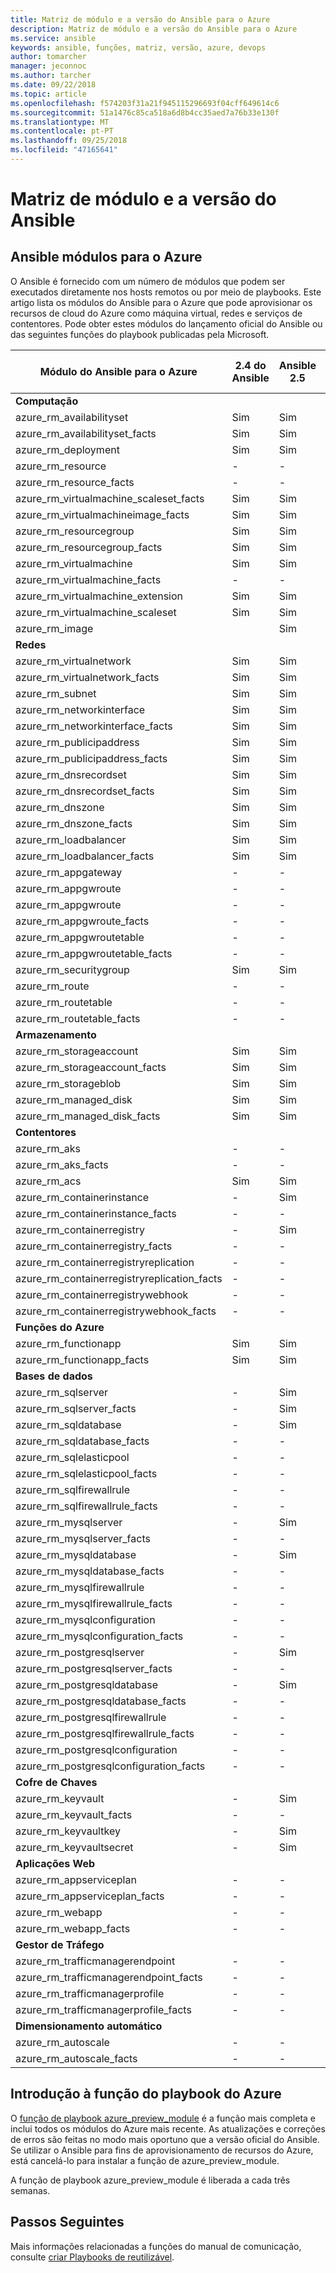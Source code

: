 ```yaml
---
title: Matriz de módulo e a versão do Ansible para o Azure
description: Matriz de módulo e a versão do Ansible para o Azure
ms.service: ansible
keywords: ansible, funções, matriz, versão, azure, devops
author: tomarcher
manager: jeconnoc
ms.author: tarcher
ms.date: 09/22/2018
ms.topic: article
ms.openlocfilehash: f574203f31a21f945115296693f04cff649614c6
ms.sourcegitcommit: 51a1476c85ca518a6d8b4cc35aed7a76b33e130f
ms.translationtype: MT
ms.contentlocale: pt-PT
ms.lasthandoff: 09/25/2018
ms.locfileid: "47165641"
---
```

# <a name="ansible-module-and-version-matrix"></a>Matriz de módulo e a versão do Ansible

## <a name="ansible-modules-for-azure"></a>Ansible módulos para o Azure
O Ansible é fornecido com um número de módulos que podem ser executados diretamente nos hosts remotos ou por meio de playbooks.
Este artigo lista os módulos do Ansible para o Azure que pode aprovisionar os recursos de cloud do Azure como máquina virtual, redes e serviços de contentores. Pode obter estes módulos do lançamento oficial do Ansible ou das seguintes funções do playbook publicadas pela Microsoft.

| Módulo do Ansible para o Azure                   |  2.4 do Ansible |  Ansible 2.5 |  Ansible 2.6 | Ansible 2.7 | [Função do Ansible](#introduction-to-azurepreviewmodule) | 
|---------------------------------------------|--------------|--------------|-----------------------------|-------------------------------------|-------------------------------------| 
| **Computação**                    |           |                          |                          |                            |                                | 
| azure_rm_availabilityset                    | Sim          | Sim                         | Sim          | Sim          | Sim                                 | 
| azure_rm_availabilityset_facts              | Sim          | Sim                         | Sim          | Sim          | Sim                                 | 
| azure_rm_deployment                         | Sim          | Sim                         | Sim          | Sim          | Sim                                 | 
| azure_rm_resource                           | -            | -                           | Sim          | Sim          | Sim                                 | 
| azure_rm_resource_facts                     | -            | -                           | Sim          | Sim          | Sim                                 | 
| azure_rm_virtualmachine_scaleset_facts      | Sim          | Sim                         | Sim          | Sim          | Sim                                 | 
| azure_rm_virtualmachineimage_facts          | Sim          | Sim                         | Sim          | Sim          | Sim                                 | 
| azure_rm_resourcegroup                      | Sim          | Sim                         | Sim          | Sim          | Sim                                 | 
| azure_rm_resourcegroup_facts                | Sim          | Sim                         | Sim          | Sim          | Sim                                 | 
| azure_rm_virtualmachine                     | Sim          | Sim                         | Sim          | Sim          | Sim                                 | 
| azure_rm_virtualmachine_facts               | -            | -                           | -            | Sim          | Sim                                 | 
| azure_rm_virtualmachine_extension           | Sim          | Sim                         | Sim          | Sim          | Sim                                 | 
| azure_rm_virtualmachine_scaleset            | Sim          | Sim                         | Sim          | Sim          | Sim                                 | 
| azure_rm_image                              |              | Sim                         | Sim          | Sim          | Sim                                 | 
| **Redes**                    |           |                          |                          |                             |                               | 
| azure_rm_virtualnetwork                     | Sim          | Sim                         | Sim          | Sim          | Sim                                 | 
| azure_rm_virtualnetwork_facts               | Sim          | Sim                         | Sim          | Sim          | Sim                                 | 
| azure_rm_subnet                             | Sim          | Sim                         | Sim          | Sim          | Sim                                 | 
| azure_rm_networkinterface                   | Sim          | Sim                         | Sim          | Sim          | Sim                                 | 
| azure_rm_networkinterface_facts             | Sim          | Sim                         | Sim          | Sim          | Sim                                 | 
| azure_rm_publicipaddress                    | Sim          | Sim                         | Sim          | Sim          | Sim                                 | 
| azure_rm_publicipaddress_facts              | Sim          | Sim                         | Sim          | Sim          | Sim                                 | 
| azure_rm_dnsrecordset                       | Sim          | Sim                         | Sim          | Sim          | Sim                                 | 
| azure_rm_dnsrecordset_facts                 | Sim          | Sim                         | Sim          | Sim          | Sim                                 | 
| azure_rm_dnszone                            | Sim          | Sim                         | Sim          | Sim          | Sim                                 | 
| azure_rm_dnszone_facts                      | Sim          | Sim                         | Sim          | Sim          | Sim                                 | 
| azure_rm_loadbalancer                       | Sim          | Sim                         | Sim          | Sim          | Sim                                 | 
| azure_rm_loadbalancer_facts                 | Sim          | Sim                         | Sim          | Sim          | Sim                                 | 
| azure_rm_appgateway                         | -            | -                           | -            | Sim          | Sim                                 | 
| azure_rm_appgwroute                         | -            | -                           | -            | -            | Sim                                 | 
| azure_rm_appgwroute                         | -            | -                           | -            | -            | Sim                                 |
| azure_rm_appgwroute_facts                   | -            | -                           | -            | -            | Sim                                 |
| azure_rm_appgwroutetable                    | -            | -                           | -            | -            | Sim                                 |
| azure_rm_appgwroutetable_facts              | -            | -                           | -            | -            | Sim                                 | 
| azure_rm_securitygroup                      | Sim          | Sim                         | Sim          | Sim          | Sim                                 |
| azure_rm_route                              | -            | -                           | -            | Sim          | Sim                                 | 
| azure_rm_routetable                         | -            | -                           | -            | Sim          | Sim                                 | 
| azure_rm_routetable_facts                   | -            | -                           | -            | Sim          | Sim                                 | 
| **Armazenamento**                    |           |                          |                          |                             |                               | 
| azure_rm_storageaccount                     | Sim          | Sim                         | Sim          | Sim          | Sim                                 | 
| azure_rm_storageaccount_facts               | Sim          | Sim                         | Sim          | Sim          | Sim                                 | 
| azure_rm_storageblob                        | Sim          | Sim                         | Sim          | Sim          | Sim                                 | 
| azure_rm_managed_disk                       | Sim          | Sim                         | Sim          | Sim          | Sim                                 | 
| azure_rm_managed_disk_facts                 | Sim          | Sim                         | Sim          | Sim          | Sim                                 | 
| **Contentores**                    |           |                          |                          |                            |                                | 
| azure_rm_aks                                | -            | -                           | Sim          | Sim          | Sim                                 | 
| azure_rm_aks_facts                          | -            | -                           | Sim          | Sim          | Sim                                 | 
| azure_rm_acs                                | Sim          | Sim                         | Sim          | Sim          | Sim                                 | 
| azure_rm_containerinstance                  | -            | Sim                         | Sim          | Sim          | Sim                                 | 
| azure_rm_containerinstance_facts            | -            | -                           | -              | -            | Sim                                 | 
| azure_rm_containerregistry                  | -            | Sim                         | Sim          | Sim          | Sim                                 | 
| azure_rm_containerregistry_facts            | -            | -                           | -            | Sim          | Sim                                 | 
| azure_rm_containerregistryreplication       | -            | -                           | -            | -            | Sim                                 | 
| azure_rm_containerregistryreplication_facts | -            | -                           | -            | -            | Sim                                 | 
| azure_rm_containerregistrywebhook           | -            | -                           | -            | -            | Sim                                 | 
| azure_rm_containerregistrywebhook_facts     | -            | -                           | -            | -            | Sim                                 | 
| **Funções do Azure**                    |           |                          |                          |                            |                                | 
| azure_rm_functionapp                        | Sim          | Sim                         | Sim          | Sim          | Sim                                 | 
| azure_rm_functionapp_facts                  | Sim          | Sim                         | Sim          | Sim          | Sim                                 | 
| **Bases de dados**                    |           |                          |                          |                             |                               | 
| azure_rm_sqlserver                          | -            | Sim                         | Sim          | Sim          | Sim                                 | 
| azure_rm_sqlserver_facts                    | -            | Sim                         | Sim          | Sim          | Sim                                 | 
| azure_rm_sqldatabase                        | -            | Sim                         | Sim          | Sim          | Sim                                 | 
| azure_rm_sqldatabase_facts                  | -            | -                           | -            | -            | Sim                                 | 
| azure_rm_sqlelasticpool                     | -            | -                           | -            | -            | Sim                                 | 
| azure_rm_sqlelasticpool_facts               | -            | -                           | -            | -            | Sim                                 | 
| azure_rm_sqlfirewallrule                    | -            | -                           | -            | Sim          | Sim                                 | 
| azure_rm_sqlfirewallrule_facts              | -            | -                           | -            | -            | Sim                                 | 
| azure_rm_mysqlserver                        | -            | Sim                         | Sim          | Sim          | Sim                                 | 
| azure_rm_mysqlserver_facts                  | -            | -                           | -            | Sim          | Sim                                 | 
| azure_rm_mysqldatabase                      | -            | Sim                         | Sim          | Sim          | Sim                                 | 
| azure_rm_mysqldatabase_facts                | -            | -                           | -            | Sim          | Sim                                 | 
| azure_rm_mysqlfirewallrule                  | -            | -                           | -            | -            | Sim                                 | 
| azure_rm_mysqlfirewallrule_facts            | -            | -                           | -            | -            | Sim                                 | 
| azure_rm_mysqlconfiguration                 | -            | -                           | -            | -            | Sim                                 | 
| azure_rm_mysqlconfiguration_facts           | -            | -                           | -            | -            | Sim                                 | 
| azure_rm_postgresqlserver                   | -            | Sim                         | Sim          | Sim          | Sim                                 | 
| azure_rm_postgresqlserver_facts             | -            | -                           | -            | Sim          | Sim                                 | 
| azure_rm_postgresqldatabase                 | -            | Sim                         | Sim          | Sim          | Sim                                 | 
| azure_rm_postgresqldatabase_facts           | -            | -                           | -            | Sim          | Sim                                 | 
| azure_rm_postgresqlfirewallrule             | -            | -                           | -            | -            | Sim                                 | 
| azure_rm_postgresqlfirewallrule_facts       | -            | -                           | -            | -            | Sim                                 | 
| azure_rm_postgresqlconfiguration            | -            | -                           | -            | -            | Sim                                 | 
| azure_rm_postgresqlconfiguration_facts      | -            | -                           | -            | -            | Sim                                 | 
| **Cofre de Chaves**                    |           |                          |                          |                             |                               | 
| azure_rm_keyvault                           | -            | Sim                         | Sim          | Sim          | Sim                                 |
| azure_rm_keyvault_facts                     | -            | -                           | -              | -              | Sim                               |
| azure_rm_keyvaultkey                        | -            | Sim                         | Sim          | Sim          | Sim                                 |
| azure_rm_keyvaultsecret                     | -            | Sim                         | Sim          | Sim          | Sim                                 |
| **Aplicações Web**                    |           |                          |                          |                             |                               | 
| azure_rm_appserviceplan                          | -            | -                         | -          | Sim          | Sim                                 | 
| azure_rm_appserviceplan_facts                    | -            | -                         | -          | Sim          | Sim                                 | 
| azure_rm_webapp                                  | -            | -                         | -          | Sim          | Sim                                 | 
| azure_rm_webapp_facts                            | -            | -                         | -          | Sim          | Sim                                 | 
| **Gestor de Tráfego**                    |           |                          |                          |                             |                               | 
| azure_rm_trafficmanagerendpoint                  | -            | -                         | -          | Sim          | Sim                                 | 
| azure_rm_trafficmanagerendpoint_facts            | -            | -                         | -          | Sim          | Sim                                 | 
| azure_rm_trafficmanagerprofile                   | -            | -                         | -          | Sim          | Sim                                 | 
| azure_rm_trafficmanagerprofile_facts             | -            | -                         | -          | Sim          | Sim                                 | 
| **Dimensionamento automático**                    |           |                          |                          |                             |                               | 
| azure_rm_autoscale                  | -            | -                         | -          | Sim          | Sim                                 | 
| azure_rm_autoscale_facts            | -            | -                         | -          | Sim          | Sim                                 | 

## <a name="introduction-to-playbook-role-for-azure"></a>Introdução à função do playbook do Azure
O [função de playbook azure_preview_module](https://galaxy.ansible.com/Azure/azure_preview_modules/) é a função mais completa e inclui todos os módulos do Azure mais recente. As atualizações e correções de erros são feitas no modo mais oportuno que a versão oficial do Ansible. Se utilizar o Ansible para fins de aprovisionamento de recursos do Azure, está cancelá-lo para instalar a função de azure_preview_module.

A função de playbook azure_preview_module é liberada a cada três semanas.

## <a name="next-steps"></a>Passos Seguintes
Mais informações relacionadas a funções do manual de comunicação, consulte [criar Playbooks de reutilizável](http://docs.ansible.com/ansible/latest/playbooks_reuse.html). 
